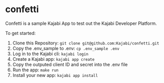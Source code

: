 # confetti

Confetti is a sample Kajabi App to test out the Kajabi Developer Platform.

To get started:

1. Clone this Repository: `git clone git@github.com:Kajabi/confetti.git`
2. Copy the .env_sample to .env: `cp .env_sample .env`
3. Log in to the Kajabi cli: `kajabi login`
4. Create a Kajabi app: `kajabi app create`
5. Copy the outputed client ID and secret into the .env file
6. Run the app: `make run`
7. Install your new app: `kajabi app install`
